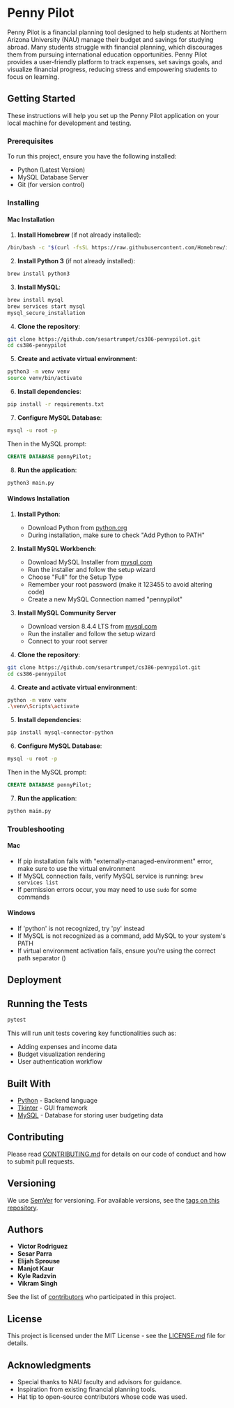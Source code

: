 # Penny Pilot

Penny Pilot is a financial planning tool designed to help students at Northern Arizona University (NAU) manage their budget and savings for studying abroad. Many students struggle with financial planning, which discourages them from pursuing international education opportunities. Penny Pilot provides a user-friendly platform to track expenses, set savings goals, and visualize financial progress, reducing stress and empowering students to focus on learning.

## Getting Started

These instructions will help you set up the Penny Pilot application on your local machine for development and testing.

### Prerequisites

To run this project, ensure you have the following installed:
- Python (Latest Version)
- MySQL Database Server
- Git (for version control)

### Installing

#### Mac Installation

1. **Install Homebrew** (if not already installed):
```bash
/bin/bash -c "$(curl -fsSL https://raw.githubusercontent.com/Homebrew/install/HEAD/install.sh)"
```

2. **Install Python 3** (if not already installed):
```bash
brew install python3
```

3. **Install MySQL**:
```bash
brew install mysql
brew services start mysql
mysql_secure_installation
```

4. **Clone the repository**:
```bash
git clone https://github.com/sesartrumpet/cs386-pennypilot.git
cd cs386-pennypilot
```

5. **Create and activate virtual environment**:
```bash
python3 -m venv venv
source venv/bin/activate
```

6. **Install dependencies**:
```bash
pip install -r requirements.txt
```

7. **Configure MySQL Database**:
```bash
mysql -u root -p
```
Then in the MySQL prompt:
```sql
CREATE DATABASE pennyPilot;
```

8. **Run the application**:
```bash
python3 main.py
```

#### Windows Installation

1. **Install Python**:
   - Download Python from [python.org](https://www.python.org/downloads/)
   - During installation, make sure to check "Add Python to PATH"

2. **Install MySQL Workbench**:
   - Download MySQL Installer from [mysql.com](https://dev.mysql.com/downloads/installer/)
   - Run the installer and follow the setup wizard
   - Choose "Full" for the Setup Type
   - Remember your root password (make it 123455 to avoid altering code)
   - Create a new MySQL Connection named "pennypilot"

3. **Install MySQL Community Server**
   - Download version 8.4.4 LTS from [mysql.com](https://dev.mysql.com/downloads/mysql/)
   - Run the installer and follow the setup wizard
   - Connect to your root server

3. **Clone the repository**:
```bash
git clone https://github.com/sesartrumpet/cs386-pennypilot.git
cd cs386-pennypilot
```

4. **Create and activate virtual environment**:
```bash
python -m venv venv
.\venv\Scripts\activate
```

5. **Install dependencies**:
```bash
pip install mysql-connector-python
```

6. **Configure MySQL Database**:
```bash
mysql -u root -p
```
Then in the MySQL prompt:
```sql
CREATE DATABASE pennyPilot;
```

7. **Run the application**:
```bash
python main.py
```

### Troubleshooting

#### Mac
- If pip installation fails with "externally-managed-environment" error, make sure to use the virtual environment
- If MySQL connection fails, verify MySQL service is running: `brew services list`
- If permission errors occur, you may need to use `sudo` for some commands

#### Windows
- If 'python' is not recognized, try 'py' instead
- If MySQL is not recognized as a command, add MySQL to your system's PATH
- If virtual environment activation fails, ensure you're using the correct path separator (\)

## Deployment

## Running the Tests

```bash
pytest
```

This will run unit tests covering key functionalities such as:
- Adding expenses and income data
- Budget visualization rendering
- User authentication workflow

## Built With

* [Python](https://www.python.org/) - Backend language
* [Tkinter](https://docs.python.org/3/library/tkinter.html) - GUI framework
* [MySQL](https://www.mysql.com/) - Database for storing user budgeting data

## Contributing

Please read [CONTRIBUTING.md](https://github.com/sesartrumpet/cs386-pennypilot/blob/main/CONTRIBUTING.md) for details on our code of conduct and how to submit pull requests.

## Versioning

We use [SemVer](http://semver.org/) for versioning. For available versions, see the [tags on this repository](https://github.com/sesartrumpet/cs386-pennypilot/tags).

## Authors

* **Victor Rodriguez**
* **Sesar Parra**
* **Elijah Sprouse**
* **Manjot Kaur**
* **Kyle Radzvin**
* **Vikram Singh**

See the list of [contributors](https://github.com/sesartrumpet/cs386-pennypilot/graphs/contributors) who participated in this project.

## License

This project is licensed under the MIT License - see the [LICENSE.md](LICENSE.md) file for details.

## Acknowledgments

* Special thanks to NAU faculty and advisors for guidance.
* Inspiration from existing financial planning tools.
* Hat tip to open-source contributors whose code was used.

